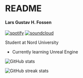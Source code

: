 # README

#### Lars Gustav H. Fossen

[<img src="https://cdn.jsdelivr.net/npm/simple-icons@3.0.1/icons/spotify.svg" alt="spotify" data-size="line">](https://open.spotify.com/artist/5ZdkHKKaM8ZsscCAtTpQ3M?si=8-FgZ6LVRIKg-\_hI-mAPvQ) [<img src="https://cdn.jsdelivr.net/npm/simple-icons@3.0.1/icons/soundcloud.svg" alt="soundcloud" data-size="line">](https://soundcloud.com/lars-gustav-fossen)

Student at Nord University

* Currently learning Unreal Engine

![GitHub stats](https://github-readme-stats.vercel.app/api?username=marzlars\&show\_icons=true\&count\_private=true)

![GitHub streak stats](https://streak-stats.demolab.com/?user=marzlars)

<div align="center">

<img src="https://komarev.com/ghpvc/?username=marzlars&#x26;style=flat-square&#x26;color=blue" alt="">

</div>
